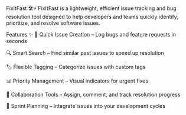 FixItFast 🛠️⚡
FixItFast is a lightweight, efficient issue tracking and bug resolution tool designed to help developers and teams quickly identify, prioritize, and resolve software issues.

Features ✨
🚀 Quick Issue Creation – Log bugs and feature requests in seconds

🔍 Smart Search – Find similar past issues to speed up resolution

🏷️ Flexible Tagging – Categorize issues with custom tags

📊 Priority Management – Visual indicators for urgent fixes

🤝 Collaboration Tools – Assign, comment, and track resolution progress

📅 Sprint Planning – Integrate issues into your development cycles


